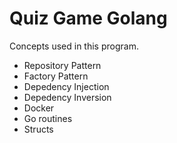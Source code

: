 # Quiz Game Golang

Concepts used in this program.

* Repository Pattern 
* Factory Pattern
* Depedency Injection
* Depedency Inversion
* Docker
* Go routines
* Structs

